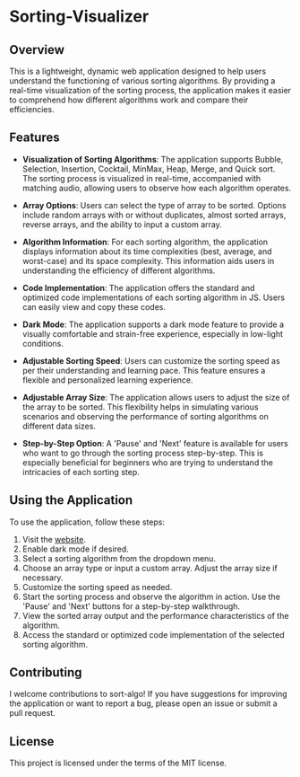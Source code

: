 # Sorting-Visualizer

## Overview
This is a lightweight, dynamic web application designed to help users understand the functioning of various sorting algorithms. By providing a real-time visualization of the sorting process, the application makes it easier to comprehend how different algorithms work and compare their efficiencies.

## Features
- **Visualization of Sorting Algorithms**: The application supports Bubble, Selection, Insertion, Cocktail, MinMax, Heap, Merge, and Quick sort. The sorting process is visualized in real-time, accompanied with matching audio, allowing users to observe how each algorithm operates.

- **Array Options**: Users can select the type of array to be sorted. Options include random arrays with or without duplicates, almost sorted arrays, reverse arrays, and the ability to input a custom array.

- **Algorithm Information**: For each sorting algorithm, the application displays information about its time complexities (best, average, and worst-case) and its space complexity. This information aids users in understanding the efficiency of different algorithms.

- **Code Implementation**: The application offers the standard and optimized code implementations of each sorting algorithm in JS. Users can easily view and copy these codes.

- **Dark Mode**: The application supports a dark mode feature to provide a visually comfortable and strain-free experience, especially in low-light conditions.

- **Adjustable Sorting Speed**: Users can customize the sorting speed as per their understanding and learning pace. This feature ensures a flexible and personalized learning experience.

- **Adjustable Array Size**: The application allows users to adjust the size of the array to be sorted. This flexibility helps in simulating various scenarios and observing the performance of sorting algorithms on different data sizes.

- **Step-by-Step Option**: A 'Pause' and 'Next' feature is available for users who want to go through the sorting process step-by-step. This is especially beneficial for beginners who are trying to understand the intricacies of each sorting step.

## Using the Application
To use the application, follow these steps:
1. Visit the [website](https://sort-algo-54.netlify.app).
2. Enable dark mode if desired.
3. Select a sorting algorithm from the dropdown menu.
4. Choose an array type or input a custom array. Adjust the array size if necessary.
5. Customize the sorting speed as needed.
6. Start the sorting process and observe the algorithm in action. Use the 'Pause' and 'Next' buttons for a step-by-step walkthrough.
7. View the sorted array output and the performance characteristics of the algorithm.
8. Access the standard or optimized code implementation of the selected sorting algorithm.

## Contributing
I welcome contributions to sort-algo! If you have suggestions for improving the application or want to report a bug, please open an issue or submit a pull request.

## License
This project is licensed under the terms of the MIT license.
